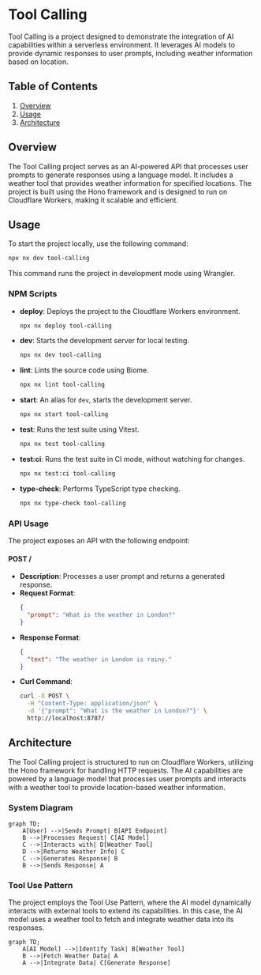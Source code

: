 # Tool Calling

Tool Calling is a project designed to demonstrate the integration of AI capabilities within a serverless environment. It leverages AI models to provide dynamic responses to user prompts, including weather information based on location.

## Table of Contents
1. [Overview](#overview)
2. [Usage](#usage)
3. [Architecture](#architecture)

## Overview
The Tool Calling project serves as an AI-powered API that processes user prompts to generate responses using a language model. It includes a weather tool that provides weather information for specified locations. The project is built using the Hono framework and is designed to run on Cloudflare Workers, making it scalable and efficient.

## Usage
To start the project locally, use the following command:
```bash
npx nx dev tool-calling
```
This command runs the project in development mode using Wrangler.

### NPM Scripts
- **deploy**: Deploys the project to the Cloudflare Workers environment.
  ```bash
  npx nx deploy tool-calling
  ```
- **dev**: Starts the development server for local testing.
  ```bash
  npx nx dev tool-calling
  ```
- **lint**: Lints the source code using Biome.
  ```bash
  npx nx lint tool-calling
  ```
- **start**: An alias for `dev`, starts the development server.
  ```bash
  npx nx start tool-calling
  ```
- **test**: Runs the test suite using Vitest.
  ```bash
  npx nx test tool-calling
  ```
- **test:ci**: Runs the test suite in CI mode, without watching for changes.
  ```bash
  npx nx test:ci tool-calling
  ```
- **type-check**: Performs TypeScript type checking.
  ```bash
  npx nx type-check tool-calling
  ```

### API Usage
The project exposes an API with the following endpoint:

#### POST /
- **Description**: Processes a user prompt and returns a generated response.
- **Request Format**:
  ```json
  {
    "prompt": "What is the weather in London?"
  }
  ```
- **Response Format**:
  ```json
  {
    "text": "The weather in London is rainy."
  }
  ```
- **Curl Command**:
  ```bash
  curl -X POST \
    -H "Content-Type: application/json" \
    -d '{"prompt": "What is the weather in London?"}' \
    http://localhost:8787/
  ```

## Architecture
The Tool Calling project is structured to run on Cloudflare Workers, utilizing the Hono framework for handling HTTP requests. The AI capabilities are powered by a language model that processes user prompts and interacts with a weather tool to provide location-based weather information.

### System Diagram
```mermaid
graph TD;
    A[User] -->|Sends Prompt| B[API Endpoint]
    B -->|Processes Request| C[AI Model]
    C -->|Interacts with| D[Weather Tool]
    D -->|Returns Weather Info| C
    C -->|Generates Response| B
    B -->|Sends Response| A
```

### Tool Use Pattern
The project employs the Tool Use Pattern, where the AI model dynamically interacts with external tools to extend its capabilities. In this case, the AI model uses a weather tool to fetch and integrate weather data into its responses.

```mermaid
graph TD;
    A[AI Model] -->|Identify Task| B[Weather Tool]
    B -->|Fetch Weather Data| A
    A -->|Integrate Data| C[Generate Response]
```


<!-- Last updated: 038947bb9b4fd6d8d05f28479e966cd36b43658e -->